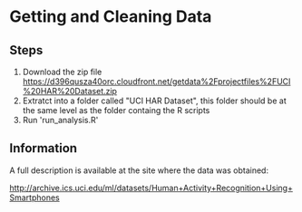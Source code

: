 Getting and Cleaning Data
=====================================

Steps
-------------------------------
1. Download the zip file https://d396qusza40orc.cloudfront.net/getdata%2Fprojectfiles%2FUCI%20HAR%20Dataset.zip 
2. Extratct into a folder called "UCI HAR Dataset", this folder should be at the same level as the folder containg the R scripts
3. Run 'run_analysis.R'

Information
-------------------------------
A full description is available at the site where the data was obtained:

http://archive.ics.uci.edu/ml/datasets/Human+Activity+Recognition+Using+Smartphones